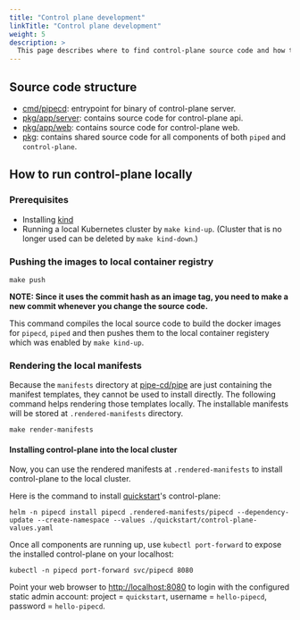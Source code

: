 ```yaml
---
title: "Control plane development"
linkTitle: "Control plane development"
weight: 5
description: >
  This page describes where to find control-plane source code and how to run it locally for debugging.
---
```


## Source code structure

- [cmd/pipecd](https://github.com/pipe-cd/pipecd/tree/master/cmd/pipecd): entrypoint for binary of control-plane server.
- [pkg/app/server](https://github.com/pipe-cd/pipecd/tree/master/pkg/app/server): contains source code for control-plane api.
- [pkg/app/web](https://github.com/pipe-cd/pipecd/tree/master/pkg/app/web): contains source code for control-plane web.
- [pkg](https://github.com/pipe-cd/pipecd/tree/master/pkg): contains shared source code for all components of both `piped` and `control-plane`.

## How to run control-plane locally

### Prerequisites
- Installing [kind](https://kind.sigs.k8s.io/docs/user/quick-start/#installation)
- Running a local Kubernetes cluster by `make kind-up`. (Cluster that is no longer used can be deleted by `make kind-down`.)

### Pushing the images to local container registry

``` console
make push
```

**NOTE: Since it uses the commit hash as an image tag, you need to make a new commit whenever you change the source code.**

This command compiles the local source code to build the docker images for `pipecd`, `piped` and then pushes them to the local container registery which was enabled by `make kind-up`.

### Rendering the local manifests

Because the `manifests` directory at [pipe-cd/pipe](https://github.com/pipe-cd/pipe) are just containing the manifest templates, they cannot be used to install directly. The following command helps rendering those templates locally. The installable manifests will be stored at `.rendered-manifests` directory.

``` console
make render-manifests
```

#### Installing control-plane into the local cluster

Now, you can use the rendered manifests at `.rendered-manifests` to install control-plane to the local cluster.

Here is the command to install [quickstart](/docs/quickstart/)'s control-plane:

``` console
helm -n pipecd install pipecd .rendered-manifests/pipecd --dependency-update --create-namespace --values ./quickstart/control-plane-values.yaml
```

Once all components are running up, use `kubectl port-forward` to expose the installed control-plane on your localhost:

``` console
kubectl -n pipecd port-forward svc/pipecd 8080
```

Point your web browser to [http://localhost:8080](http://localhost:8080) to login with the configured static admin account: project = `quickstart`,
username = `hello-pipecd`, password = `hello-pipecd`.
